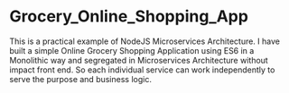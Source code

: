 # Grocery_Online_Shopping_App
This is a practical example of NodeJS Microservices Architecture. I have built a simple Online Grocery Shopping Application using ES6 in a Monolithic way and segregated in Microservices Architecture without impact front end. So each individual service can work independently to serve the purpose and business logic.  

